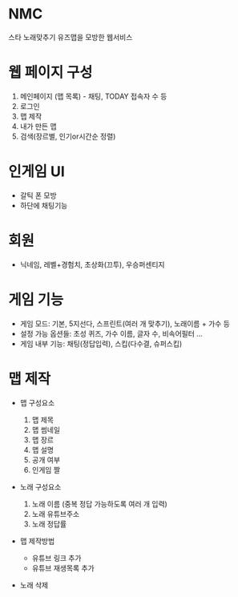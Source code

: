 # NMC
스타 노래맞추기 유즈맵을 모방한 웹서비스

# 웹 페이지 구성
1. 메인페이지 (맵 목록) - 채팅, TODAY 접속자 수 등
2. 로그인
3. 맵 제작
4. 내가 만든 맵
5. 검색(장르별, 인기or시간순 정렬)

# 인게임 UI
- 갈틱 폰 모방
- 하단에 채팅기능

# 회원
- 닉네임, 레벨+경험치, 초상화(끄투), 우승퍼센티지

# 게임 기능
- 게임 모드: 기본, 5지선다, 스프린트(여러 개 맞추기), 노래이름 + 가수 등
- 설정 가능 옵션들: 초성 퀴즈, 가수 이름, 글자 수, 비속어필터 ...
- 게임 내부 기능: 채팅(정답입력), 스킵(다수결, 슈퍼스킵)

# 맵 제작
+ 맵 구성요소
  1. 맵 제목
  2. 맵 썸네일
  3. 맵 장르
  4. 맵 설명
  5. 공개 여부
  6. 인게임 짤
  
+ 노래 구성요소
  1. 노래 이름 (중복 정답 가능하도록 여러 개 입력)
  2. 노래 유튜브주소
  3. 노래 정답률

+ 맵 제작방법
  * 유튜브 링크 추가
  * 유튜브 재생목록 추가
  
+ 노래 삭제
